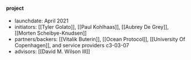 #### project
- launchdate: April 2021
- initiators: [[Tyler Golato]], [[Paul Kohlhaas]], [[Aubrey De Grey]], [[Morten Scheibye-Knudsen]]
- partners/backers: [[Vitalik Buterin]], [[Ocean Protocol]], [[University Of Copenhagen]], and service providers c3-03-07
- advisors: [[David M. Wilson III]]

